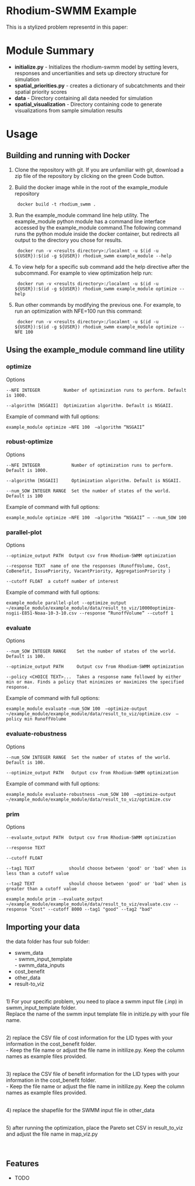 

# Rhodium-SWMM Example

This is a stylized problem representd in this paper: 


# Module Summary

* **initialize&#46;py** - Initializes the rhodium-swmm model by setting levers, responses and uncertianities and sets up directory structure for simulation
* **spatial_priorities.py** - creates a dictionary of subcatchments and their spatial priority scores 
* **data** - Directory containing all data needed for simulation
* **spatial_visualization** - Directory containing code to generate visualizations from sample simulation results

# Usage

## Building and running with Docker

1. Clone the repository with git.  If you are unfamiliar with git, download a zip file of the repository by clicking on the green Code button.

2. Build the docker image while in the root of the example_module repository


        docker build -t rhodium_swmm .

3. Run the example_module command line help utility.  The example_module python module has a command line interface accessed by the example_module command.The following command runs the python module inside the docker container, but redirects all output to the directory you chose for results. 

        docker run -v <results directory>:/localmnt -u $(id -u ${USER}):$(id -g ${USER}) rhodium_swmm example_module --help

4. To view help for a specific sub command add the help directive after the subcommand.  For example to view optimization help run:

        docker run -v <results directory>:/localmnt -u $(id -u ${USER}):$(id -g ${USER}) rhodium_swmm example_module optimize --help

5. Run other commands by modifying the previous one.  For example, to run an optimization with NFE=100 run this command:

        docker run -v <results directory>:/localmnt -u $(id -u ${USER}):$(id -g ${USER}) rhodium_swmm example_module optimize --NFE 100


## Using the example_module command line utility

### optimize

Options

```
--NFE INTEGER         Number of optimization runs to perform. Default is 1000.

--algorithm [NSGAII]  Optimization algorithm. Default is NSGAII.
```

Example of command with full options: 

`example_module optimize –NFE 100  –algorithm “NSGAII”`

### robust-optimize

Options

```
--NFE INTEGER            Number of optimization runs to perform. Default is 1000.

--algorithm [NSGAII]     Optimization algorithm. Default is NSGAII.

--num_SOW INTEGER RANGE  Set the number of states of the world. Default is 100
```

Example of command with full options: 

`example_module optimize –NFE 100  –algorithm “NSGAII” – --num_SOW 100`

### parallel-plot

Options

```
--optimize_output PATH  Output csv from Rhodium-SWMM optimization

--response TEXT  name of one the responses (RunoffVolume, Cost, CoBenefit, IssuePriority, VacantPriority, AggregationPriority )

--cutoff FLOAT  a cutoff number of interest
```

Example of command with full options:

`example_module parallel-plot --optimize_output ~/example_module/example_module/data/result_to_viz/10000optimize-nsgii-E851-Noaa-10-3-10.csv --response “RunoffVolume” --cutoff 1`


### evaluate

Options

```
--num_SOW INTEGER RANGE    Set the number of states of the world. Default is 100.

--optimize_output PATH     Output csv from Rhodium-SWMM optimization

--policy <CHOICE TEXT>...  Takes a response name followed by either min or max. Finds a policy that minimizes or maximizes the specified response.
```

Example of command with full options: 

`example_module evaluate –num_SOW 100  –optimize-output ~/example_module/example_module/data/result_to_viz/optimize.csv  –policy min RunoffVolume`

### evaluate-robustness

Options

```
--num_SOW INTEGER RANGE  Set the number of states of the world. Default is 100.

--optimize_output PATH   Output csv from Rhodium-SWMM optimization
```

Example of command with full options: 

`example_module evaluate-robustness –num_SOW 100  –optimize-output ~/example_module/example_module/data/result_to_viz/optimize.csv`


### prim

Options

```
--evaluate_output PATH  Output csv from Rhodium-SWMM optimization

--response TEXT

--cutoff FLOAT

--tag1 TEXT             should choose between 'good' or 'bad' when is less than a cutoff value

--tag2 TEXT             should choose between 'good' or 'bad' when is greater than a cutoff value
```

`example_module prim --evaluate_output ~/example_module/example_module/data/result_to_viz/evaluate.csv --response "Cost" --cutoff 8000 --tag1 "good" --tag2 "bad"`


## Importing your data 

the data folder has four sub folder:

* swwm_data
<br> - swmm_input_template
<br> - swmm_data_inputs
* cost_benefit
* other_data
* result-to_viz


<br> 1) For your specific problem, you need to place a swmm input file (.inp) in swmm_input_template folder. 
<br> Replace the name of the swmm input template file in initizle.py with your file name. 

<br> 2) replace the CSV file of cost information for the LID types with your information in the cost_benefit folder.
<br> - Keep the file name or adjust the file name in initilize.py. Keep the column names as example files provided.

<br> 3) replace the CSV file of benefit information for the LID types with your information in the cost_benefit folder. 
<br> - Keep the file name or adjust the file name in initilize.py. Keep the column names as example files provided.

<br> 4) replace the shapefile for the SWMM input file in other_data

<br> 5) after running the optimization, place the Pareto set CSV in result_to_viz and adjust the file name in map_viz.py


<br>

Features
--------

* TODO
